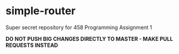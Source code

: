 # simple-router

Super secret repository for 458 Programming Assignment 1

**DO NOT PUSH BIG CHANGES DIRECTLY TO MASTER - MAKE PULL REQUESTS INSTEAD**
